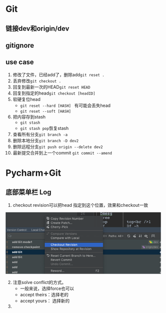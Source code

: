 # Git

## 链接dev和origin/dev

## gitignore

## use case



1. 修改了文件，已经add了，删除add`git reset .`
2. 丢弃修改`git checkout .`
3. 回复到最新一次的HEAD`git reset HEAD`
4. 回复到指定的head`git checkout [headID]`
5. 软硬复位head
   - `git reset --hard [HASH] ` 有可能会丢失head
   - `git reset --soft [HASH] `
6. 把内容存到stash
   - `git stash `
   - `git stash pop`恢复stash
7. 查看所有分支`git branch -a`
8. 删除本地分支`git branch -D dev2`
9. 删除远程分支`git push origin --delete dev2`
10. 最新提交合并到上一个commit `git commit --amend`

# Pycharm+Git

## 底部菜单栏 Log

1. checkout revision可以把head 指定到这个位置，效果和checkout一致

![img](assets/img.png)

2. 注意solve conflict的方式。
   - 一般来说，选择force也可以
   - accept theirs：选择老的
   - accept yours： 选择新的
3. 

